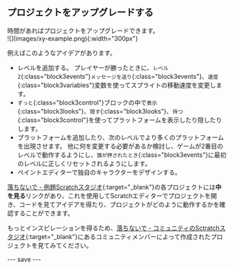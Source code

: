 ## プロジェクトをアップグレードする

<div style="display: flex; flex-wrap: wrap">
<div style="flex-basis: 200px; flex-grow: 1; margin-right: 15px;">
時間があればプロジェクトをアップグレードできます。 
</div>
<div>
![](images/xy-example.png){:width="300px"}
</div>
</div>

例えばこのようなアイデアがあります。
- レベルを追加する。 プレイヤーが勝ったときに、`レベル2`{:class="block3events"}`メッセージを送り`{:class="block3events"}、`速度`{:class="block3variables"}変数を使ってスプライトの移動速度を変更します。
- `ずっと`{:class="block3control"}ブロックの中で`表示`{:class="block3looks"}、`隠す`{:class="block3looks"}、`待つ`{:class="block3control"}を使ってプラットフォームを表示したり隠したりします。
- プラットフォームを追加したり、次のレベルでより多くのプラットフォームを出現させます。 他に何を変更する必要があるか検討し、ゲームが2番目のレベルで動作するようにし、`旗が押されたとき`{:class="block3events"}に最初のレベルに正しくリセットされるようにします。
- ペイントエディターで独自のキャラクターをデザインする。

[落ちないで - 例題Scratchスタジオ](https://scratch.mit.edu/studios/29599110){:target="_blank"}の各プロジェクトには**中を見る**リンクがあり、これを使用してScratchエディターでプロジェクトを開き、コードを見てアイデアを得たり、プロジェクトがどのように動作するかを確認することができます。

もっとインスピレーションを得るため、[落ちないで - コミュニティのSctratchスタジオ](https://scratch.mit.edu/studios/29601182){:target="_blank"}にあるコミュニティメンバーによって作成されたプロジェクトを見てみてください。

--- save ---
